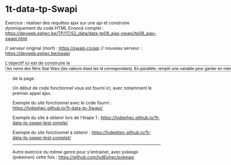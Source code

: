 # 1t-data-tp-Swapi

Exercice : réaliser des requêtes ajax sur une api et construire dynmiquement du code HTML
Enoncé complet :
https://devweb.ephec.be/TP/1T/S2_data/data-tp08_ajax-swapi/tp08_ajax-swapi.html

// serveur original (mort) : https://swapi.co/api
// nouveau serveur : https://devweb.ephec.be/swapi


L'objectif ici est de construire le <select> avec comme <option> les noms des films Star Wars (les valeurs étant les id correspondant).
En parallèle, remplir une variable pour garder en mémoire les liens des personnages de ces films.
Ensuite, lors d'un changement dans ce select, 
faire des appels sur ces liens de personnages pour pouvoir afficher les noms des personnages des films dans la liste <ul> de la page.

Un début de code fonctionnel vous est fourni ici, avec notamment le premier appel ajax.

Exemple du site fonctionnel avec le code fourni :
https://lvdephec.github.io/1t-data-tp-Swapi/

Exemple du site à obtenir lors de l'étape 1 :
https://lvdephec.github.io/1t-data-tp-swapi-test-simple/

Exemple du site fonctionnel à obtenir :
https://lvdephec.github.io/1t-data-tp-swapi-test-complet/


---------------

Autre exercice du même genre pour s'entrainer, avec pokeapi (pokemon) cette fois :
https://github.com/lvdEphec/pokeapi

